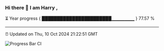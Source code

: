 ### Hi there 👋 I am Harry , 

⏳ Year progress { ███████████████████████▁▁▁▁▁▁▁ } 77.57 %

---

⏰ Updated on Thu, 10 Oct 2024 21:22:51 GMT

![Progress Bar CI](https://github.com/duykhang68/duykhang68/workflows/Progress%20Bar%20CI/badge.svg)
